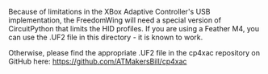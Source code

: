 Because of limitations in the XBox Adaptive Controller's USB implementation, the FreedomWing will need a special version of CircuitPython that limits the HID profiles.
If you are using a Feather M4, you can use the .UF2 file in this directory - it is known to work.

Otherwise, please find the appropriate .UF2 file in the cp4xac repository on GitHub here:
https://github.com/ATMakersBill/cp4xac
